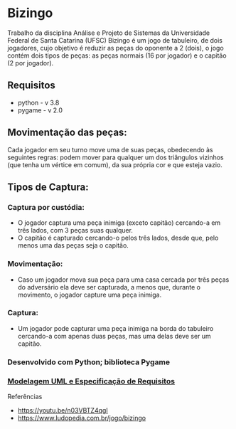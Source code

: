 # Bizingo
Trabalho da disciplina Análise e Projeto de Sistemas da Universidade Federal de Santa Catarina (UFSC)
Bizingo é um jogo de tabuleiro, de dois jogadores, cujo objetivo é
reduzir as peças do oponente a 2 (dois), o jogo contém dois tipos de peças: as
peças normais (16 por jogador) e o capitão (2 por jogador).

## Requisitos
* python - v 3.8
* pygame - v 2.0

## Movimentação das peças:
Cada jogador em seu turno move uma de suas peças, obedecendo às
seguintes regras: podem mover para qualquer um dos triângulos
vizinhos (que tenha um vértice em comum), da sua própria cor e que
esteja vazio.

## Tipos de Captura:
### Captura por custódia:
- O jogador captura uma peça inimiga (exceto capitão)
cercando-a em três lados, com 3 peças suas qualquer.
- O capitão é capturado cercando-o pelos três lados, desde
que, pelo menos uma das peças seja o capitão.
### Movimentação:
- Caso um jogador mova sua peça para uma casa cercada por
três peças do adversário ela deve ser capturada, a menos que,
durante o movimento, o jogador capture uma peça inimiga.
### Captura:
- Um jogador pode capturar uma peça inimiga na borda
do tabuleiro cercando-a com apenas duas peças, mas
uma delas deve ser um capitão.

### Desenvolvido com Python; biblioteca Pygame
### [Modelagem UML e Especificação de Requisitos](https://drive.google.com/drive/folders/1krmnWdyLZ1MKKra8rcMVhRIcrOe7pdrf?usp=sharing)
Referências
- https://youtu.be/n03VBTZ4qgI
- https://www.ludopedia.com.br/jogo/bizingo
